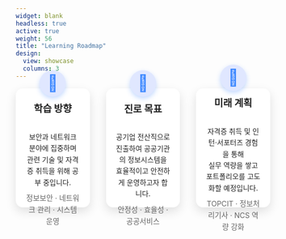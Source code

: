 ```yaml
---
widget: blank
headless: true
active: true
weight: 56
title: "Learning Roadmap"
design:
  view: showcase
  columns: 3
---
```


<div class="kjh-skill-grid">
  <div class="skill-card">
    <div class="skill-icon">📘</div>
    <strong>학습 방향</strong><br>
    보안과 네트워크 분야에 집중하며<br>
    관련 기술 및 자격증 취득을 위해 공부 중입니다.<br>
    <em>정보보안 · 네트워크 관리 · 시스템 운영</em>
  </div>

  <div class="skill-card">
    <div class="skill-icon">🎯</div>
    <strong>진로 목표</strong><br>
    공기업 전산직으로 진출하여 공공기관의 정보시스템을<br>
    효율적이고 안전하게 운영하고자 합니다.<br>
    <em>안정성 · 효율성 · 공공서비스</em>
  </div>

  <div class="skill-card">
    <div class="skill-icon">🚀</div>
    <strong>미래 계획</strong><br>
    자격증 취득 및 인턴·서포터즈 경험을 통해<br>
    실무 역량을 쌓고 포트폴리오를 고도화할 예정입니다.<br>
    <em>TOPCIT · 정보처리기사 · NCS 역량 강화</em>
  </div>
</div>

<style>
.kjh-skill-grid {
  display: grid;
  grid-template-columns: repeat(3, 1fr);
  gap: 2rem;
  margin-top: 1rem;
}
@media (max-width: 900px) {
  .kjh-skill-grid {
    grid-template-columns: repeat(2, 1fr);
  }
}
@media (max-width: 600px) {
  .kjh-skill-grid {
    grid-template-columns: repeat(1, 1fr);
  }
}
.skill-card {
  background: #fff;
  border-radius: 14px;
  padding: 1.2rem 1.2rem 1rem;
  box-shadow: 0 8px 20px rgba(0,0,0,0.12);
  line-height: 1.6;
  color: #222;
  text-align: center;
  transition: background 0.4s ease, box-shadow 0.4s ease, transform 0.3s ease, color 0.3s ease;
  cursor: default;
  display: flex;
  flex-direction: column;
  align-items: center;
  justify-content: center;
  min-height: 180px;
  height: 200px;
}
.skill-icon {
  font-size: 2rem;
  width: 52px;
  height: 52px;
  line-height: 52px;
  border-radius: 50%;
  background: #e0e7ff;
  color: #3A86FF;
  margin-bottom: 0.6rem;
  box-shadow: 0 4px 10px rgba(58, 134, 255, 0.3);
  user-select: none;
  display: flex;
  justify-content: center;
  align-items: center;
}
.skill-card strong {
  font-size: 1.2rem;
  margin-bottom: 0.4rem;
  display: block;
}
.skill-card em {
  font-style: normal;
  color: #666;
  font-size: 0.9rem;
  margin-top: 0.5rem;
  display: block;
}
.skill-card:hover {
  background: linear-gradient(135deg, #3A86FF, #06D6A0);
  color: #f0f0f0;
  transform: scale(1.03);
  box-shadow: 0 14px 30px rgba(58, 134, 255, 0.5);
}
.skill-card:hover .skill-icon {
  background: rgba(255, 255, 255, 0.3);
  color: #e0f7f5;
  box-shadow: 0 6px 16px rgba(255, 255, 255, 0.5);
}
.skill-card:hover em {
  color: #d0f0e8;
}
.dark .skill-card {
  background: #1b2838;
  color: #ddd;
  box-shadow: 0 8px 24px rgba(0,0,0,0.6);
}
.dark .skill-icon {
  background: #2a3b54;
  color: #3A86FF;
  box-shadow: 0 4px 10px rgba(58, 134, 255, 0.5);
}
.dark .skill-card:hover {
  background: linear-gradient(135deg, #3A86FF, #06D6A0);
  color: #f0f0f0;
  box-shadow: 0 14px 30px rgba(58, 134, 255, 0.7);
}
.dark .skill-card:hover .skill-icon {
  background: rgba(255, 255, 255, 0.2);
  color: #d0f0e8;
  box-shadow: 0 6px 16px rgba(255, 255, 255, 0.4);
}
.dark .skill-card:hover em {
  color: #b0e8d8;
}
</style>